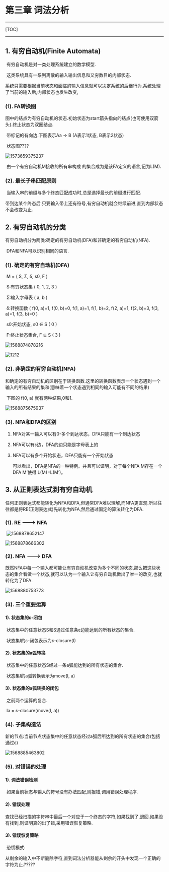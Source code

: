 # 第三章 词法分析

------

[TOC]

------

## 1. 有穷自动机(Finite Automata)

​		有穷自动机是对一类处理系统建立的数学模型.

​		这类系统具有一系列离散的输入输出信息和又穷数目的内部状态.

​		系统只需要根据当前状态和面临的输入信息就可以决定系统的后继行为.系统处理了当前的输入后,内部状态也发生改变,

### (1). FA转换图

​		图中的结点为有穷自动机的状态.初始状态为start箭头指向的结点(也可使用双箭头).终止状态为双圈结点.

​		带标记的有向边:下图表示Aa -> B (A表示1状态, B表示2状态)

​		状态图????

![1573659375237](/home/benjamin/.config/Typora/typora-user-images/1573659375237.png)

​		由一个有穷自动机M接收的所有串构成 的集合成为是该FA定义的语言,记为L(M).

### (2). 最长子串匹配原则

​		当输入串的前缀与多个终态匹配成功时,总是选择最长的前缀进行匹配.

​		带到达某个终态后,只要输入带上还有符号,有穷自动机就会继续前进,直到内部状态不会改变为止.

## 2. 有穷自动机的分类

​		有穷自动机分为两类:确定的有穷自动机(DFA)和非确定的有穷自动机(NFA).

​		DFA和NFA可以识别相同的语言.

### (1). 确定的有穷自动机(DFA)

​		M = ( S, Σ, δ, s0, F )

​		S:有穷状态集  ( 0, 1, 2, 3 )

​		Σ:输入字母表  ( a, b )

​		δ:转换函数 ( f(0, a)=1, f(0, b)=0, f(1, a)=1, f(1, b)=2, f(2, a)=1, f(2, b)=3, f(3, a)=1, f(3, b)=0 )

​		s0:开始状态, s0 ∈ S ( 0 )

​		F:终止状态集合, F ⊆ S ( 3 )

![1568874878216](http://benjaminlee.cn:8989/hello/images/1568874878216.png)

![1212](/home/benjamin/.config/Typora/typora-user-images/1568874878216.png)

### (2). 非确定的有穷自动机(NFA)

​		和确定的有穷自动机的区别在于转换函数.这里的转换函数表示一个状态遇到一个输入的所有结果的集和(意味着一个状态遇到相同的输入可能有不同的结果)

​		下图的 f(0, a) 就有两种结果,0和1.

![1568875675937](http://benjaminlee.cn:8989/hello/images/1568875675937.png)

### (3). NFA和DFA的区别

1.  NFA对某一输入可以有0-多个到达状态，DFA只能有一个到达状态

1.  NFA可以有ε边，DFA的边只能是字母表上的

1.  NFA可以有多个开始状态，DFA只能有一个开始状态

    可以看出，DFA是NFA的一种特例。并且可以证明，对于每个NFA M存在一个DFA M’使得 L(M)=L(M’)。	

## 3. 从正则表达式到有穷自动机

​		任何正则表达式都能转化为NFA和DFA,但通常DFA难以理解,而NFA更直观.所以往往都是将RE(正则表达式)先转化为NFA,然后通过固定的算法转化为DFA.

### (1). RE ---> NFA

​		![1568878652147](http://benjaminlee.cn:8989/hello/images/1568878652147.png)

![1568878666302](http://benjaminlee.cn:8989/hello/images/1568878666302.png)

### (2). NFA ---> DFA

​		既然NFA中每一个输入都可能让有穷自动机改变为多个不同的状态,那么把这些状态的集合看做一个状态,就可以认为一个输入让有穷自动机做出了唯一的改变,也就转化为了DFA.

![1568880753773](http://benjaminlee.cn:8989/hello/images/1568880753773.png)

### (3). 三个重要运算

#### 1). 状态集的ε-闭包

​		状态集中的任意状态S和S通过任意条ε边能达到的所有状态的集合.

​		状态集I的ε-闭包表示为ε-closure(I)

#### 2). 状态集的a弧转换

​		状态集中的任意状态S经过一条a弧能达到的所有状态的集合.

​		状态集I的a弧转换表示为move(I, a)

#### 3). 状态集的a弧转换的闭包

​		之前两个运算的复合.

​		Ia = ε-closure(move(I, a))

### (4). 子集构造法

​		新的节点:当前节点状态集中的任意状态经过a弧后所达到的所有状态的集合(包括通过ε)

![1568885463802](http://benjaminlee.cn:8989/hello/images/1568885463802.png)

### (5). 对错误的处理

#### 1). 词法错误检测

​		如果当前状态与输入的符号没有办法匹配,则报错,调用错误处理程序.

####  2). 错误处理

​		查找已经扫描的字符串中最后一个对应于一个终态的字符,如果找到了,退回.如果没有找到,则证明真的出了错,采用错误恢复策略.

#### 3). 错误恢复策略

​		恐慌模式:

​		从剩余的输入中不断删除字符,直到词法分析器能从剩余的开头中发现一个正确的字符为止.?????
